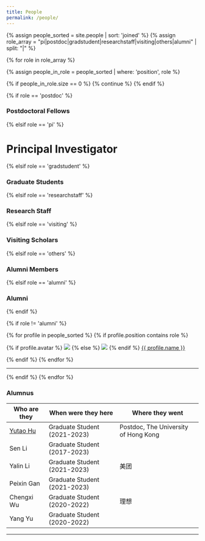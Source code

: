 ```yaml
---
title: People
permalink: /people/
---
```


{% assign people_sorted = site.people | sort: 'joined' %}
{% assign role_array = "pi|postdoc|gradstudent|researchstaff|visiting|others|alumni" | split: "|" %}

{% for role in role_array %}

{% assign people_in_role = people_sorted | where: 'position', role %}

<!-- Skip section if there's nobody -->
{% if people_in_role.size == 0 %}
  {% continue %}
{% endif %}

<div class="pos_header">
{% if role == 'postdoc' %}
<h3>Postdoctoral Fellows</h3>
 {% elsif role == 'pi' %}
<h1>Principal Investigator</h1>
 {% elsif role == 'gradstudent' %}
<h3>Graduate Students</h3>
 {% elsif role == 'researchstaff' %}
<h3>Research Staff</h3>
 {% elsif role == 'visiting' %}
<h3>Visiting Scholars</h3>
 {% elsif role == 'others' %}
<h3>Alumni Members</h3>
 {% elsif role == 'alumni' %}
<h3>Alumni</h3>
{% endif %}
</div>

{% if role != 'alumni' %}
<div class="content list people">
  {% for profile in people_sorted %}
    {% if profile.position contains role %}
      <div class="list-item-people">
        <p class="list-post-title">
          {% if profile.avatar %}
            <a href="{{ site.baseurl }}{{ profile.url }}"><img class="profile-thumbnail" src="{{site.baseurl}}/images/people/{{profile.avatar}}"></a>
          {% else %}
            <a href="{{ site.baseurl }}{{ profile.url }}"><img class="profile-thumbnail" src="http://evansheline.com/wp-content/uploads/2011/02/facebook-Storm-Trooper.jpg"></a>
          {% endif %}
          <a class="name" href="{{ site.baseurl }}{{ profile.url }}">{{ profile.name }}</a>
        </p>
      </div>    
    {% endif %}
  {% endfor %}
<hr>
</div>

{% endif %}
{% endfor %}

<div class="content list people">
<h3>Alumnus</h3>
<table>
  <thead>
    <tr>
      <th style="text-align: center;">Who are they</th>
      <th style="text-align: center;">When were they here</th>
      <th style="text-align: center;">Where they went</th>
    </tr>
  </thead>
  <tbody>
    <tr>
      <td><a href="https://scholar.google.com/citations?hl=en&user=4sXuGXAAAAAJ">Yutao Hu</a></td>
      <td>Graduate Student (2021-2023)</td>
      <td>Postdoc, The University of Hong Kong</td>
    </tr>
    <tr>
      <td>Sen Li</td>
      <td>Graduate Student (2017-2023)</td>
      <td></td>
    </tr>
    <tr>
      <td>Yalin Li</td>
      <td>Graduate Student (2021-2023)</td>
      <td>美团</td>
    </tr>
    <tr>
      <td>Peixin Gan</td>
      <td>Graduate Student (2021-2023)</td>
      <td></td>
    </tr>
    <tr>
      <td>Chengxi Wu</td>
      <td>Graduate Student (2020-2022)</td>
      <td>理想</td>
    </tr>
    <tr>
      <td>Yang Yu</td>
      <td>Graduate Student (2020-2022)</td>
      <td></td>
    </tr>
  </tbody>
</table>
<hr>
<br>
</div>



